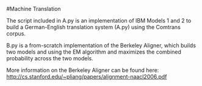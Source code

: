 #Machine Translation

The script included in A.py is an implementation of IBM Models 1 and 2 to build a German-English translation system (A.py) using the Comtrans corpus. 

B.py is a from-scratch implementation of the Berkeley Aligner, which builds two models and using the EM algorithm and maximizes the combined probability across the two models.

More information on the Berkeley Aligner can be found here: http://cs.stanford.edu/~pliang/papers/alignment-naacl2006.pdf
